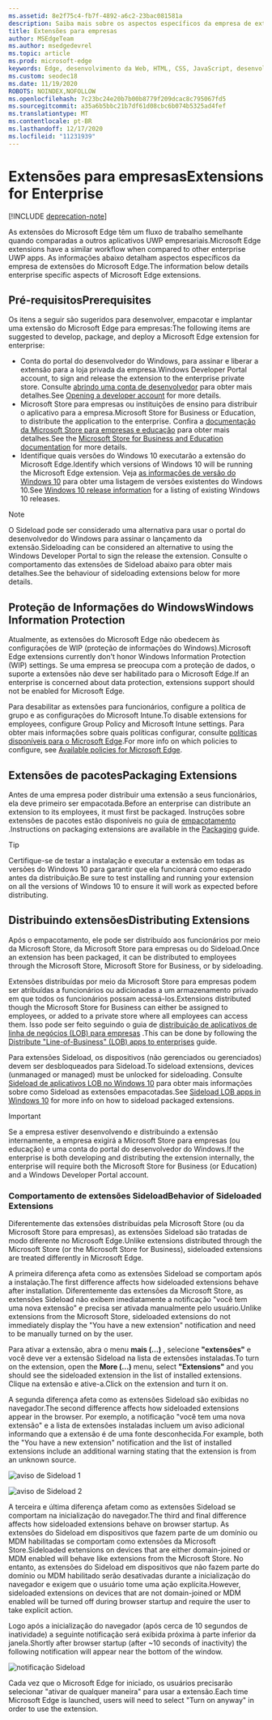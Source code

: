 ```yaml
---
ms.assetid: 8e2f75c4-fb7f-4892-a6c2-23bac081581a
description: Saiba mais sobre os aspectos específicos da empresa de extensões do Microsoft Edge e veja como eles são semelhantes aos aplicativos UWP.
title: Extensões para empresas
author: MSEdgeTeam
ms.author: msedgedevrel
ms.topic: article
ms.prod: microsoft-edge
keywords: Edge, desenvolvimento da Web, HTML, CSS, JavaScript, desenvolvedor
ms.custom: seodec18
ms.date: 11/19/2020
ROBOTS: NOINDEX,NOFOLLOW
ms.openlocfilehash: 7c23bc24e20b7b00b8779f209dcac8c795067fd5
ms.sourcegitcommit: a35a6b5bbc21b7df61d08cbc6b074b5325ad4fef
ms.translationtype: MT
ms.contentlocale: pt-BR
ms.lasthandoff: 12/17/2020
ms.locfileid: "11231939"
---
```

# <span data-ttu-id="0ff54-104">Extensões para empresas</span><span class="sxs-lookup"><span data-stu-id="0ff54-104">Extensions for Enterprise</span></span>  

[!INCLUDE [deprecation-note](includes/deprecation-note.md)]  

<span data-ttu-id="0ff54-105">As extensões do Microsoft Edge têm um fluxo de trabalho semelhante quando comparadas a outros aplicativos UWP empresariais.</span><span class="sxs-lookup"><span data-stu-id="0ff54-105">Microsoft Edge extensions have a similar workflow when compared to other enterprise UWP apps.</span></span> <span data-ttu-id="0ff54-106">As informações abaixo detalham aspectos específicos da empresa de extensões do Microsoft Edge.</span><span class="sxs-lookup"><span data-stu-id="0ff54-106">The information below details enterprise specific aspects of Microsoft Edge extensions.</span></span>

## <span data-ttu-id="0ff54-107">Pré-requisitos</span><span class="sxs-lookup"><span data-stu-id="0ff54-107">Prerequisites</span></span>
<span data-ttu-id="0ff54-108">Os itens a seguir são sugeridos para desenvolver, empacotar e implantar uma extensão do Microsoft Edge para empresas:</span><span class="sxs-lookup"><span data-stu-id="0ff54-108">The following items are suggested to develop, package, and deploy a Microsoft Edge extension for enterprise:</span></span>

+ <span data-ttu-id="0ff54-109">Conta do portal do desenvolvedor do Windows, para assinar e liberar a extensão para a loja privada da empresa.</span><span class="sxs-lookup"><span data-stu-id="0ff54-109">Windows Developer Portal account, to sign and release the extension to the enterprise private store.</span></span> <span data-ttu-id="0ff54-110">Consulte [abrindo uma conta de desenvolvedor](/windows/uwp/publish/opening-a-developer-account) para obter mais detalhes.</span><span class="sxs-lookup"><span data-stu-id="0ff54-110">See [Opening a developer account](/windows/uwp/publish/opening-a-developer-account) for more details.</span></span>
+ <span data-ttu-id="0ff54-111">Microsoft Store para empresas ou instituições de ensino para distribuir o aplicativo para a empresa.</span><span class="sxs-lookup"><span data-stu-id="0ff54-111">Microsoft Store for Business or Education, to distribute the application to the enterprise.</span></span> <span data-ttu-id="0ff54-112">Confira a [documentação da Microsoft Store para empresas e educação](/microsoft-store/) para obter mais detalhes.</span><span class="sxs-lookup"><span data-stu-id="0ff54-112">See the [Microsoft Store for Business and Education documentation](/microsoft-store/) for more details.</span></span>
+ <span data-ttu-id="0ff54-113">Identifique quais versões do Windows 10 executarão a extensão do Microsoft Edge.</span><span class="sxs-lookup"><span data-stu-id="0ff54-113">Identify which versions of Windows 10 will be running the Microsoft Edge extension.</span></span> <span data-ttu-id="0ff54-114">Veja [as informações de versão do Windows 10](https://www.microsoft.com/itpro/windows-10/release-information) para obter uma listagem de versões existentes do Windows 10.</span><span class="sxs-lookup"><span data-stu-id="0ff54-114">See [Windows 10 release information](https://www.microsoft.com/itpro/windows-10/release-information) for a listing of existing Windows 10 releases.</span></span>

> [!NOTE]
> <span data-ttu-id="0ff54-115">O Sideload pode ser considerado uma alternativa para usar o portal do desenvolvedor do Windows para assinar o lançamento da extensão.</span><span class="sxs-lookup"><span data-stu-id="0ff54-115">Sideloading can be considered an alternative to using the Windows Developer Portal to sign the release the extension.</span></span> <span data-ttu-id="0ff54-116">Consulte o comportamento das extensões de Sideload abaixo para obter mais detalhes.</span><span class="sxs-lookup"><span data-stu-id="0ff54-116">See the behaviour of sideloading extensions below for more details.</span></span>

## <span data-ttu-id="0ff54-117">Proteção de Informações do Windows</span><span class="sxs-lookup"><span data-stu-id="0ff54-117">Windows Information Protection</span></span>
<span data-ttu-id="0ff54-118">Atualmente, as extensões do Microsoft Edge não obedecem às configurações de WIP (proteção de informações do Windows).</span><span class="sxs-lookup"><span data-stu-id="0ff54-118">Microsoft Edge extensions currently don't honor Windows Information Protection (WIP) settings.</span></span> <span data-ttu-id="0ff54-119">Se uma empresa se preocupa com a proteção de dados, o suporte a extensões não deve ser habilitado para o Microsoft Edge.</span><span class="sxs-lookup"><span data-stu-id="0ff54-119">If an enterprise is concerned about data protection, extensions support should not be enabled for Microsoft Edge.</span></span>

<span data-ttu-id="0ff54-120">Para desabilitar as extensões para funcionários, configure a política de grupo e as configurações do Microsoft Intune.</span><span class="sxs-lookup"><span data-stu-id="0ff54-120">To disable extensions for employees, configure Group Policy and Microsoft Intune settings.</span></span> <span data-ttu-id="0ff54-121">Para obter mais informações sobre quais políticas configurar, consulte [políticas disponíveis para o Microsoft Edge](https://technet.microsoft.com/itpro/microsoft-edge/available-policies).</span><span class="sxs-lookup"><span data-stu-id="0ff54-121">For more info on which policies to configure, see [Available policies for Microsoft Edge](https://technet.microsoft.com/itpro/microsoft-edge/available-policies).</span></span>

## <span data-ttu-id="0ff54-122">Extensões de pacotes</span><span class="sxs-lookup"><span data-stu-id="0ff54-122">Packaging Extensions</span></span>
<span data-ttu-id="0ff54-123">Antes de uma empresa poder distribuir uma extensão a seus funcionários, ela deve primeiro ser empacotada.</span><span class="sxs-lookup"><span data-stu-id="0ff54-123">Before an enterprise can distribute an extension to its employees, it must first be packaged.</span></span> <span data-ttu-id="0ff54-124">Instruções sobre extensões de pacotes estão disponíveis no guia de [empacotamento](./guides/packaging.md) .</span><span class="sxs-lookup"><span data-stu-id="0ff54-124">Instructions on packaging extensions are available in the [Packaging](./guides/packaging.md) guide.</span></span>

> [!TIP]
> <span data-ttu-id="0ff54-125">Certifique-se de testar a instalação e executar a extensão em todas as versões do Windows 10 para garantir que ela funcionará como esperado antes da distribuição.</span><span class="sxs-lookup"><span data-stu-id="0ff54-125">Be sure to test installing and running your extension on all the versions of Windows 10 to ensure it will work as expected before distributing.</span></span>

## <span data-ttu-id="0ff54-126">Distribuindo extensões</span><span class="sxs-lookup"><span data-stu-id="0ff54-126">Distributing Extensions</span></span>
<span data-ttu-id="0ff54-127">Após o empacotamento, ele pode ser distribuído aos funcionários por meio da Microsoft Store, da Microsoft Store para empresas ou do Sideload.</span><span class="sxs-lookup"><span data-stu-id="0ff54-127">Once an extension has been packaged, it can be distributed to employees through the Microsoft Store, Microsoft Store for Business, or by sideloading.</span></span>

<span data-ttu-id="0ff54-128">Extensões distribuídas por meio da Microsoft Store para empresas podem ser atribuídas a funcionários ou adicionadas a um armazenamento privado em que todos os funcionários possam acessá-los.</span><span class="sxs-lookup"><span data-stu-id="0ff54-128">Extensions distributed though the Microsoft Store for Business can either be assigned to employees, or added to a private store where all employees can access them.</span></span> <span data-ttu-id="0ff54-129">Isso pode ser feito seguindo o guia de [distribuição de aplicativos de linha de negócios (LOB) para empresas](https://msdn.microsoft.com/windows/uwp/publish/distribute-lob-apps-to-enterprises) .</span><span class="sxs-lookup"><span data-stu-id="0ff54-129">This can be done by following the [Distribute "Line-of-Business" (LOB) apps to enterprises](https://msdn.microsoft.com/windows/uwp/publish/distribute-lob-apps-to-enterprises) guide.</span></span>

<span data-ttu-id="0ff54-130">Para extensões Sideload, os dispositivos (não gerenciados ou gerenciados) devem ser desbloqueados para Sideload.</span><span class="sxs-lookup"><span data-stu-id="0ff54-130">To sideload extensions, devices (unmanaged or managed) must be unlocked for sideloading.</span></span> <span data-ttu-id="0ff54-131">Consulte [Sideload de aplicativos LOB no Windows 10](https://technet.microsoft.com/itpro/windows/deploy/sideload-apps-in-windows-10) para obter mais informações sobre como Sideload as extensões empacotadas.</span><span class="sxs-lookup"><span data-stu-id="0ff54-131">See [Sideload LOB apps in Windows 10](https://technet.microsoft.com/itpro/windows/deploy/sideload-apps-in-windows-10) for more info on how to sideload packaged extensions.</span></span>

> [!IMPORTANT]
> <span data-ttu-id="0ff54-132">Se a empresa estiver desenvolvendo e distribuindo a extensão internamente, a empresa exigirá a Microsoft Store para empresas (ou educação) e uma conta do portal do desenvolvedor do Windows.</span><span class="sxs-lookup"><span data-stu-id="0ff54-132">If the enterprise is both developing and distributing the extension internally, the enterprise will require both the Microsoft Store for Business (or Education) and a Windows Developer Portal account.</span></span>

### <span data-ttu-id="0ff54-133">Comportamento de extensões Sideload</span><span class="sxs-lookup"><span data-stu-id="0ff54-133">Behavior of Sideloaded Extensions</span></span>
<span data-ttu-id="0ff54-134">Diferentemente das extensões distribuídas pela Microsoft Store (ou da Microsoft Store para empresas), as extensões Sideload são tratadas de modo diferente no Microsoft Edge.</span><span class="sxs-lookup"><span data-stu-id="0ff54-134">Unlike extensions distributed through the Microsoft Store (or the Microsoft Store for Business), sideloaded extensions are treated differently in Microsoft Edge.</span></span>

<span data-ttu-id="0ff54-135">A primeira diferença afeta como as extensões Sideload se comportam após a instalação.</span><span class="sxs-lookup"><span data-stu-id="0ff54-135">The first difference affects how sideloaded extensions behave after installation.</span></span> <span data-ttu-id="0ff54-136">Diferentemente das extensões da Microsoft Store, as extensões Sideload não exibem imediatamente a notificação "você tem uma nova extensão" e precisa ser ativada manualmente pelo usuário.</span><span class="sxs-lookup"><span data-stu-id="0ff54-136">Unlike extensions from the Microsoft Store, sideloaded extensions do not immediately display the "You have a new extension" notification and need to be manually turned on by the user.</span></span>

<span data-ttu-id="0ff54-137">Para ativar a extensão, abra o menu **mais (...)** , selecione **"extensões"** e você deve ver a extensão Sideload na lista de extensões instaladas.</span><span class="sxs-lookup"><span data-stu-id="0ff54-137">To turn on the extension, open the **More (...)** menu, select **"Extensions"** and you should see the sideloaded extension in the list of installed extensions.</span></span> <span data-ttu-id="0ff54-138">Clique na extensão e ative-a.</span><span class="sxs-lookup"><span data-stu-id="0ff54-138">Click on the extension and turn it on.</span></span>

<span data-ttu-id="0ff54-139">A segunda diferença afeta como as extensões Sideload são exibidas no navegador.</span><span class="sxs-lookup"><span data-stu-id="0ff54-139">The second difference affects how sideloaded extensions appear in the browser.</span></span> <span data-ttu-id="0ff54-140">Por exemplo, a notificação "você tem uma nova extensão" e a lista de extensões instaladas incluem um aviso adicional informando que a extensão é de uma fonte desconhecida.</span><span class="sxs-lookup"><span data-stu-id="0ff54-140">For example, both the "You have a new extension" notification and the list of installed extensions include an additional warning stating that the extension is from an unknown source.</span></span>

![aviso de Sideload 1](./media/sideload-permissionflyout.PNG)

![aviso de Sideload 2](./media/sideload-l1warning.PNG)

<span data-ttu-id="0ff54-143">A terceira e última diferença afetam como as extensões Sideload se comportam na inicialização do navegador.</span><span class="sxs-lookup"><span data-stu-id="0ff54-143">The third and final difference affects how sideloaded extensions behave on browser startup.</span></span> <span data-ttu-id="0ff54-144">As extensões do Sideload em dispositivos que fazem parte de um domínio ou MDM habilitadas se comportam como extensões da Microsoft Store.</span><span class="sxs-lookup"><span data-stu-id="0ff54-144">Sideloaded extensions on devices that are either domain-joined or MDM enabled will behave like extensions from the Microsoft Store.</span></span> <span data-ttu-id="0ff54-145">No entanto, as extensões do Sideload em dispositivos que não fazem parte do domínio ou MDM habilitado serão desativadas durante a inicialização do navegador e exigem que o usuário tome uma ação explícita.</span><span class="sxs-lookup"><span data-stu-id="0ff54-145">However, sideloaded extensions on devices that are not domain-joined or MDM enabled will be turned off during browser startup and require the user to take explicit action.</span></span>

<span data-ttu-id="0ff54-146">Logo após a inicialização do navegador (após cerca de 10 segundos de inatividade) a seguinte notificação será exibida próxima à parte inferior da janela.</span><span class="sxs-lookup"><span data-stu-id="0ff54-146">Shortly after browser startup (after ~10 seconds of inactivity) the following notification will appear near the bottom of the window.</span></span>

![notificação Sideload](./media/sideload-scareUI.PNG)

<span data-ttu-id="0ff54-148">Cada vez que o Microsoft Edge for iniciado, os usuários precisarão selecionar "ativar de qualquer maneira" para usar a extensão.</span><span class="sxs-lookup"><span data-stu-id="0ff54-148">Each time Microsoft Edge is launched, users will need to select "Turn on anyway" in order to use the extension.</span></span>
